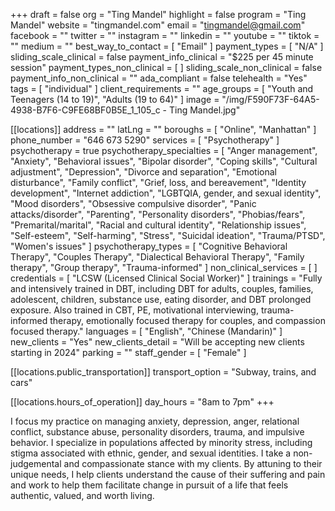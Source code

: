 +++
draft = false
org = "Ting Mandel"
highlight = false
program = "Ting Mandel"
website = "tingmandel.com"
email = "tingmandel@gmail.com"
facebook = ""
twitter = ""
instagram = ""
linkedin = ""
youtube = ""
tiktok = ""
medium = ""
best_way_to_contact = [ "Email" ]
payment_types = [ "N/A" ]
sliding_scale_clinical = false
payment_info_clinical = "$225 per 45 minute session"
payment_types_non_clinical = [ ]
sliding_scale_non_clinical = false
payment_info_non_clinical = ""
ada_compliant = false
telehealth = "Yes"
tags = [ "individual" ]
client_requirements = ""
age_groups = [ "Youth and Teenagers (14 to 19)", "Adults (19 to 64)" ]
image = "/img/F590F73F-64A5-4938-B7F6-C9FE68BF0B5E_1_105_c - Ting Mandel.jpg"

[[locations]]
address = ""
latLng = ""
boroughs = [ "Online", "Manhattan" ]
phone_number = "646 673 5290"
services = [ "Psychotherapy" ]
psychotherapy = true
psychotherapy_specialties = [
  "Anger management",
  "Anxiety",
  "Behavioral issues",
  "Bipolar disorder",
  "Coping skills",
  "Cultural adjustment",
  "Depression",
  "Divorce and separation",
  "Emotional disturbance",
  "Family conflict",
  "Grief, loss, and bereavement",
  "Identity development",
  "Internet addiction",
  "LGBTQIA, gender, and sexual identity",
  "Mood disorders",
  "Obsessive compulsive disorder",
  "Panic attacks/disorder",
  "Parenting",
  "Personality disorders",
  "Phobias/fears",
  "Premarital/marital",
  "Racial and cultural identity",
  "Relationship issues",
  "Self-esteem",
  "Self-harming",
  "Stress",
  "Suicidal ideation",
  "Trauma/PTSD",
  "Women's issues"
]
psychotherapy_types = [
  "Cognitive Behavioral Therapy",
  "Couples Therapy",
  "Dialectical Behavioral Therapy",
  "Family therapy",
  "Group therapy",
  "Trauma-informed"
]
non_clinical_services = [ ]
credentials = [ "LCSW (Licensed Clinical Social Worker)" ]
trainings = "Fully and intensively trained in DBT, including DBT for adults, couples, families, adolescent, children, substance use, eating disorder, and DBT prolonged exposure.  Also trained in CBT, PE, motivational interviewing, trauma-informed therapy, emotionally focused therapy for couples, and compassion focused therapy."
languages = [ "English", "Chinese (Mandarin)" ]
new_clients = "Yes"
new_clients_detail = "Will be accepting new clients starting in 2024"
parking = ""
staff_gender = [ "Female" ]

  [[locations.public_transportation]]
  transport_option = "Subway, trains, and cars"

  [[locations.hours_of_operation]]
  day_hours = "8am to 7pm"
+++

I focus my practice on managing anxiety, depression, anger, relational conflict, substance abuse, personality disorders, trauma, and impulsive behavior. I specialize in populations affected by minority stress, including stigma associated with ethnic, gender, and sexual identities. I take a non-judgemental and compassionate stance with my clients. By attuning to their unique needs, I help clients understand the cause of their suffering and pain and work to help them facilitate change in pursuit of a life that feels authentic, valued, and worth living.
